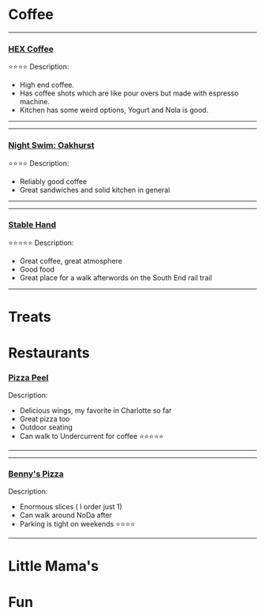 # Coffee
---------------------
### [HEX Coffee](https://maps.app.goo.gl/PiPLgi65hvn9Qee77)
⭐⭐⭐⭐
Description: 
* High end coffee.
* Has coffee shots which are like pour overs but made with espresso machine. 
* Kitchen has some weird options, Yogurt and Nola is good.
-----------

---------------------
### [Night Swim: Oakhurst](https://maps.app.goo.gl/4KYKi6SowvmhZzg77)
⭐⭐⭐⭐
Description: 
* Reliably good coffee
* Great sandwiches and solid kitchen in general
-----------


---------------------
### [Stable Hand](https://maps.app.goo.gl/WW4bvDnDhGGYKoC29)
⭐⭐⭐⭐⭐
Description: 
* Great coffee, great atmosphere
* Good food
* Great place for a walk afterwords on the South End rail trail

-----------

# Treats

# Restaurants

### [Pizza Peel](https://maps.app.goo.gl/He5Pd5MLyt8p3LyWA)
Description:
* Delicious wings, my favorite in Charlotte so far
* Great pizza too
* Outdoor seating
* Can walk to Undercurrent for coffee
⭐⭐⭐⭐⭐

-----------

---------------------
### [Benny's Pizza](https://maps.app.goo.gl/moqMgv7Lsu5XBfWZ8)
Description:
* Enormous slices ( I order just 1)
* Can walk around NoDa after
* Parking is tight on weekends
⭐⭐⭐⭐

-----------


# Little Mama's 






# Fun
